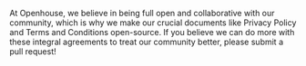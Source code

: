 At Openhouse, we believe in being full open and collaborative with our community, which is why we make our crucial documents like Privacy Policy and Terms and Conditions open-source. If you believe we can do more with these integral agreements to treat our community better, please submit a pull request!
